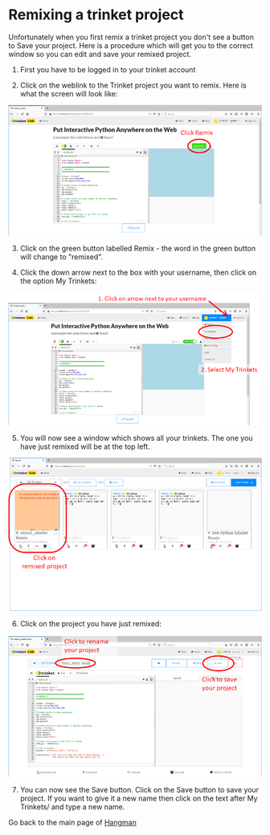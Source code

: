 # Remixing a trinket project

Unfortunately when you first remix a trinket project you don't see a button to Save your project. Here is a procedure which will get you to the correct window so you can edit and save your remixed project.

1. First you have to be logged in to your trinket account

2. Click on the weblink to the Trinket project you want to remix. Here is what the screen will look like:

![alt text](remix1.png "Click remix")

3. Click on the green button labelled Remix - the word in the green button will change to "remixed".

4. Click the down arrow next to the box with your username, then click on the option My Trinkets:

![alt text](remix2.png "Choose My Trinkets")

5. You will now see a window which shows all your trinkets. The one you have just remixed will be at the top left.

![alt text](remix3.png "My Trinkets")

6. Click on the project you have just remixed:

![alt text](remix4.png "My Trinkets")

7. You can now see the Save button. Click on the Save button to save your project. If you want to give it a new name then click on the text after My Trinkets/ and type a new name.


Go back to the main page of [Hangman](../README.md)




